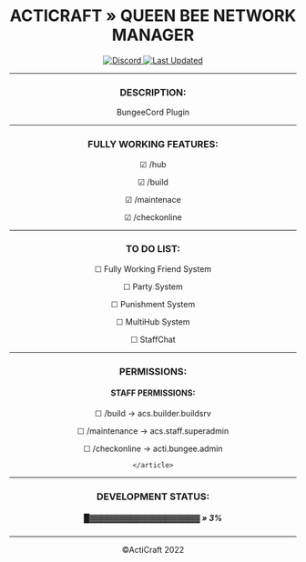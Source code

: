 
<h1 align="center"> ACTICRAFT » QUEEN BEE NETWORK MANAGER</h1>

<p align="center">
    <a href="https://discord.gg/acticraft">
        <img alt="Discord" src="https://img.shields.io/discord/912333006558097428?color=7289DA&label=Discord&logo=discord&logoColor=7289DA">
        <img alt="Last Updated" src="https://img.shields.io/github/last-commit/ActiCraft/QueenBeeNetworkManager">   
</a>

<hr>
<article>
<h3 align="center"> DESCRIPTION:</h3>
<p align="center"> BungeeCord Plugin</p>


</article>
<hr>
<article align="center">
<h3  > FULLY WORKING FEATURES:</h3>
<p> ☑ /hub</p>
<p> ☑ /build</p>
<p> ☑ /maintenace</p>
<p> ☑ /checkonline</p>
</article>
<hr>
<article align="center">
<h3> TO DO LIST:</h3>
<p> ☐ Fully Working Friend System</p></li>
<p> ☐ Party System</p></li>
<p> ☐ Punishment System</p></li>
<p> ☐ MultiHub System</p></li>
<p> ☐ StaffChat</p></li>

</article>
<hr>
<article align="center">
<h3> PERMISSIONS:</h3>

<h4>STAFF PERMISSIONS:</h4>
<p> ☐ /build -> acs.builder.buildsrv </p></li>
<p> ☐ /maintenance -> acs.staff.superadmin </p></li>
<p> ☐ /checkonline -> acti.bungee.admin</p></li>


    </article>
<hr>
<article align="center">
<h3> DEVELOPMENT STATUS: </h3>
<h5> █▓▓▓▓▓▓▓▓▓▓▓▓▓▓▓▓▓▓▓ » 3%</h5>

</article>
<hr>

<p align="center">
    &copy;ActiCraft 2022
</p>
